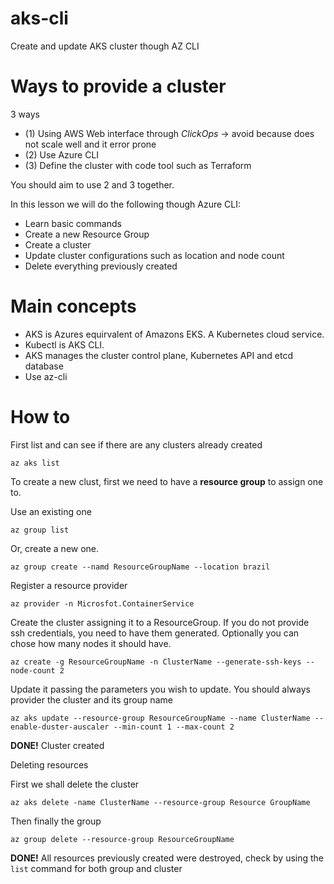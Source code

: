 # aks-cli
Create and update AKS cluster though AZ CLI

# Ways to provide a cluster
3 ways
- (1) Using AWS Web interface through *ClickOps* -> avoid because does not scale well and it error prone
- (2) Use Azure CLI
- (3) Define the cluster with code tool such as Terraform

You should aim to use 2 and 3 together.

In this lesson we will do the following though Azure CLI:
- Learn basic commands
- Create a new Resource Group
- Create a cluster
- Update cluster configurations such as location and node count
- Delete everything previously created

# Main concepts
- AKS is Azures equirvalent of Amazons EKS. A Kubernetes cloud service.
- Kubectl is AKS CLI.
- AKS manages the cluster control plane, Kubernetes API and etcd database
- Use az-cli

# How to
First list and can see if there are any clusters already created

```
az aks list
```

To create a new clust, first we need to have a **resource group** to assign one to.

Use an existing one
```
az group list
```

Or, create a new one.

```
az group create --namd ResourceGroupName --location brazil
```

Register a resource provider
```
az provider -n Microsfot.ContainerService
```

Create the cluster assigning it to a ResourceGroup. If you do not provide ssh credentials, you need to have them generated. Optionally you can chose how many nodes it should have.
```
az create -g ResourceGroupName -n ClusterName --generate-ssh-keys --node-count 2
```

Update it passing the parameters you wish to update. You should always provider the cluster and its group name
```
az aks update --resource-group ResourceGroupName --name ClusterName --enable-duster-auscaler --min-count 1 --max-count 2
```
**DONE!** Cluster created

Deleting resources

First we shall delete the cluster
```
az aks delete -name ClusterName --resource-group Resource GroupName
```
Then finally the group
```
az group delete --resource-group ResourceGroupName
```
**DONE!** All resources previously created were destroyed, check by using the ```list``` command for both group and cluster
